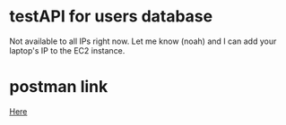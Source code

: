 # testAPI for users database
Not available to all IPs right now. Let me know (noah) and I can add your laptop's IP to the EC2 instance.

# postman link
[Here](https://team-13-2131.postman.co/workspace/Team13_CPSC4910~3a130bab-ddff-456d-b898-968aa010a2a5)